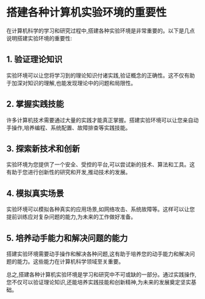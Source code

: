 # 搭建各种计算机实验环境的重要性

在计算机科学的学习和研究过程中,搭建各种实验环境是非常重要的。以下是几点说明搭建实验环境的重要性:

## 1. 验证理论知识

实验环境可以让您将学习到的理论知识付诸实践,验证概念的正确性。这不仅有助于加深对知识的理解,也能发现理论中的问题和局限性。

## 2. 掌握实践技能

许多计算机技术需要通过大量的实践才能真正掌握。搭建实验环境可以让您亲自动手操作,培养编程、系统配置、故障排查等实践技能。

## 3. 探索新技术和创新

实验环境为您提供了一个安全、受控的平台,可以尝试新的技术、算法和工具。这有助于您进行创新性的研究和开发,推动技术的发展。

## 4. 模拟真实场景

实验环境可以模拟各种真实的应用场景,如网络攻击、系统故障等。这样可以让您提前训练应对复杂问题的能力,为未来的工作做好准备。

## 5. 培养动手能力和解决问题的能力

搭建实验环境需要动手操作和解决各种问题,这有助于培养您的动手能力和解决问题的能力。这些能力在计算机科学领域至关重要。

总之,搭建各种计算机实验环境是学习和研究中不可或缺的一部分。通过实践操作,您不仅可以验证理论知识,还能培养实践技能和创新精神,为未来的发展奠定坚实基础。